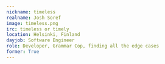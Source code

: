 ```yaml
---
nickname: timeless
realname: Josh Soref
image: timeless.png
irc: timeless or timely
location: Helsinki, Finland
dayjob: Software Engineer
role: Developer, Grammar Cop, finding all the edge cases
former: True
---
```


